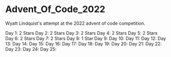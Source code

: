 # Advent_Of_Code_2022

Wyatt Lindquist's attempt at the 2022 advent of code competition.

Day 1: 2 Stars
Day 2: 2 Stars
Day 3: 2 Stars
Day 4: 2 Stars
Day 5: 2 Stars
Day 6: 2 Stars
Day 7: 2 Stars
Day 8: 1 Star
Day 9:
Day 10:
Day 11:
Day 12:
Day 13:
Day 14:
Day 15:
Day 16:
Day 17:
Day 18:
Day 19:
Day 20:
Day 21:
Day 22:
Day 23:
Day 24:
Day 25:
